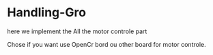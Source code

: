# Handling-Gro

here we implement the All the motor controle part

Chose if you want use OpenCr bord ou other board for motor controle.

